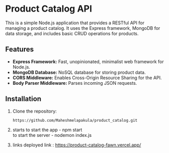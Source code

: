 # Product Catalog API

This is a simple Node.js application that provides a RESTful API for managing a product catalog. It uses the Express framework, MongoDB for data storage, and includes basic CRUD operations for products.

## Features

- **Express Framework:** Fast, unopinionated, minimalist web framework for Node.js.
- **MongoDB Database:** NoSQL database for storing product data.
- **CORS Middleware:** Enables Cross-Origin Resource Sharing for the API.
- **Body Parser Middleware:** Parses incoming JSON requests.

## Installation

1. Clone the repository:

   ```bash
   https://github.com/Maheshmelapakula/product_catalog.git

2. starts
   to start the app - npm start
   <br>
   to start the server - nodemon index.js
   
4. links
   deployed link : https://product-catalog-fawn.vercel.app/

